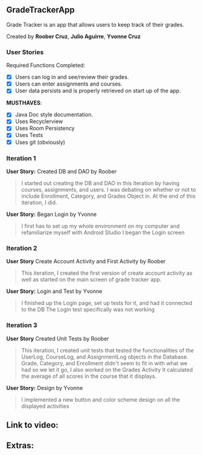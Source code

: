 ## GradeTrackerApp

Grade Tracker is an app that allows users to keep track of their grades.

Created by **Roober Cruz**, **Julio Aguirre**, **Yvonne Cruz**

### User Stories

Required Functions Completed:
* [x] Users can log in and see/review their grades.
* [x] Users can enter assignments and courses.
* [x] User data persists and is properly retrieved on start up of the app.

**MUSTHAVES**:
* [x] Java Doc style documentation.
* [x] Uses Recyclerview
* [x] Uses Room Persistency
* [x] Uses Tests
* [x] Uses git (obviously)

### Iteration 1

**User Story:** Created DB and DAO by Roober
> I started out creating the DB and DAO in this iteration by having courses, assignments, and users.
> I was debating on whether or not to include Enrollment, Category, and Grades Object in. At the end of this iteration, I did.

**User Story:** Began Login by Yvonne
> I first has to set up my whole environment on my computer and refamiliarize myself with Android Studio
> I began the Login screen


### Iteration 2

**User Story** Create Account Activity and First Activity by Roober
> This iteration, I created the first version of create account activity as well as started on the main screen of
> grade tracker app. 

**User Story:** Login and Test by Yvonne
> I finished up the Login page, set up tests for it, and had it connected to the DB
> The Login test specifically was not working

### Iteration 3

**User Story** Created Unit Tests by Roober
> This iteration, I created unit tests that tested the functionalities of the UserLog, CourseLog, and AssignmentLog objects in the Database.
> Grade, Category, and Enrollment didn't seem to fit in with what we had so we let it go, I also worked on the Grades Activity
> It calculated the average of all scores in the course that it displays.

**User Story:** Design by Yvonne
> I implemented a new button and color scheme design on all the displayed activities




## Link to video:

## Extras:
